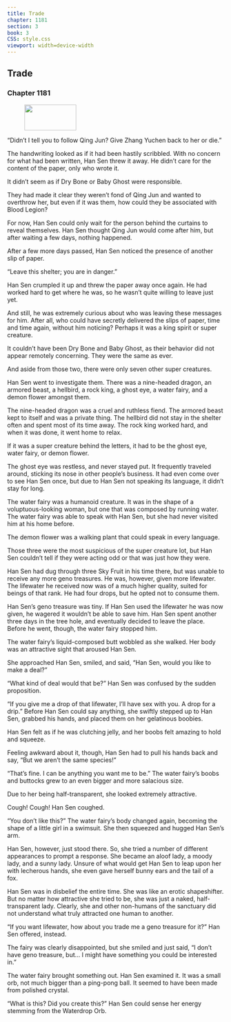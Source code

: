 ```yaml
---
title: Trade
chapter: 1181
section: 3
book: 3
CSS: style.css
viewport: width=device-width
---
```


## Trade

### Chapter 1181

<figure>
	<img src="../Images/gem.gif" alt="" id="gem" width="120" height="60" />
</figure>

“Didn’t I tell you to follow Qing Jun? Give Zhang Yuchen back to her or die.”

The handwriting looked as if it had been hastily scribbled. With no concern for what had been written, Han Sen threw it away. He didn’t care for the content of the paper, only who wrote it.

It didn’t seem as if Dry Bone or Baby Ghost were responsible.

They had made it clear they weren’t fond of Qing Jun and wanted to overthrow her, but even if it was them, how could they be associated with Blood Legion?

For now, Han Sen could only wait for the person behind the curtains to reveal themselves. Han Sen thought Qing Jun would come after him, but after waiting a few days, nothing happened.

After a few more days passed, Han Sen noticed the presence of another slip of paper.

“Leave this shelter; you are in danger.”

Han Sen crumpled it up and threw the paper away once again. He had worked hard to get where he was, so he wasn’t quite willing to leave just yet.

And still, he was extremely curious about who was leaving these messages for him. After all, who could have secretly delivered the slips of paper, time and time again, without him noticing? Perhaps it was a king spirit or super creature.

It couldn’t have been Dry Bone and Baby Ghost, as their behavior did not appear remotely concerning. They were the same as ever.

And aside from those two, there were only seven other super creatures.

Han Sen went to investigate them. There was a nine-headed dragon, an armored beast, a hellbird, a rock king, a ghost eye, a water fairy, and a demon flower amongst them.

The nine-headed dragon was a cruel and ruthless fiend. The armored beast kept to itself and was a private thing. The hellbird did not stay in the shelter often and spent most of its time away. The rock king worked hard, and when it was done, it went home to relax.

If it was a super creature behind the letters, it had to be the ghost eye, water fairy, or demon flower.

The ghost eye was restless, and never stayed put. It frequently traveled around, sticking its nose in other people’s business. It had even come over to see Han Sen once, but due to Han Sen not speaking its language, it didn’t stay for long.

The water fairy was a humanoid creature. It was in the shape of a voluptuous-looking woman, but one that was composed by running water. The water fairy was able to speak with Han Sen, but she had never visited him at his home before.

The demon flower was a walking plant that could speak in every language.

Those three were the most suspicious of the super creature lot, but Han Sen couldn’t tell if they were acting odd or that was just how they were.

Han Sen had dug through three Sky Fruit in his time there, but was unable to receive any more geno treasures. He was, however, given more lifewater. The lifewater he received now was of a much higher quality, suited for beings of that rank. He had four drops, but he opted not to consume them.

Han Sen’s geno treasure was tiny. If Han Sen used the lifewater he was now given, he wagered it wouldn’t be able to save him. Han Sen spent another three days in the tree hole, and eventually decided to leave the place. Before he went, though, the water fairy stopped him.

The water fairy’s liquid-composed butt wobbled as she walked. Her body was an attractive sight that aroused Han Sen.

She approached Han Sen, smiled, and said, “Han Sen, would you like to make a deal?”

“What kind of deal would that be?” Han Sen was confused by the sudden proposition.

“If you give me a drop of that lifewater, I’ll have sex with you. A drop for a drip.” Before Han Sen could say anything, she swiftly stepped up to Han Sen, grabbed his hands, and placed them on her gelatinous boobies.

Han Sen felt as if he was clutching jelly, and her boobs felt amazing to hold and squeeze.

Feeling awkward about it, though, Han Sen had to pull his hands back and say, “But we aren’t the same species!”

“That’s fine. I can be anything you want me to be.” The water fairy’s boobs and buttocks grew to an even bigger and more salacious size.

Due to her being half-transparent, she looked extremely attractive.

Cough! Cough! Han Sen coughed.

“You don’t like this?” The water fairy’s body changed again, becoming the shape of a little girl in a swimsuit. She then squeezed and hugged Han Sen’s arm.

Han Sen, however, just stood there. So, she tried a number of different appearances to prompt a response. She became an aloof lady, a moody lady, and a sunny lady. Unsure of what would get Han Sen to leap upon her with lecherous hands, she even gave herself bunny ears and the tail of a fox.

Han Sen was in disbelief the entire time. She was like an erotic shapeshifter. But no matter how attractive she tried to be, she was just a naked, half-transparent lady. Clearly, she and other non-humans of the sanctuary did not understand what truly attracted one human to another.

“If you want lifewater, how about you trade me a geno treasure for it?” Han Sen offered, instead.

The fairy was clearly disappointed, but she smiled and just said, “I don’t have geno treasure, but… I might have something you could be interested in.”

The water fairy brought something out. Han Sen examined it. It was a small orb, not much bigger than a ping-pong ball. It seemed to have been made from polished crystal.

“What is this? Did you create this?” Han Sen could sense her energy stemming from the Waterdrop Orb.